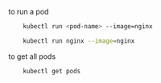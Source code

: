 to run a pod

```bash
    kubectl run <pod-name> --image=nginx

    kubectl run nginx --image=nginx
```

to get all pods

```bash
    kubectl get pods
``` 